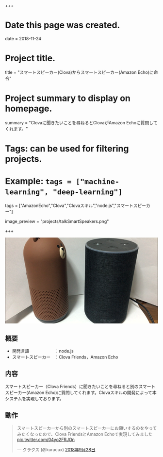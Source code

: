 +++
# Date this page was created.
date = 2018-11-24

# Project title.
title = "スマートスピーカー(Clova)からスマートスピーカー(Amazon Echo)に命令"

# Project summary to display on homepage.
summary = "Clovaに聞きたいことを尋ねるとClovaがAmazon Echoに質問してくれます。"

# Tags: can be used for filtering projects.
# Example: `tags = ["machine-learning", "deep-learning"]`
tags = ["AmazonEcho","Clova","Clovaスキル","node.js","スマートスピーカー"]

image_preview = "projects/talkSmartSpeakers.png"

+++

![This is a image](../../img/projects/talkSmartSpeakers.png)

## 概要

- 開発言語　　　　　　：node.js
- スマートスピーカー　：Clova Friends，Amazon Echo

## 内容
スマートスピーカー（Clova Friends）に聞きたいことを尋ねると別のスマートスピーカー(Amazon Echo)に質問してくれます。Clovaスキルの開発によって本システムを実現しております。

## 動作

<blockquote class="twitter-tweet" data-lang="ja"><p lang="ja" dir="ltr">スマートスピーカーから別のスマートスピーカーにお願いするのをやってみたくなったので、Clova FriendsとAmazon Echoで実現してみました <a href="https://t.co/04yo2FRJOn">pic.twitter.com/04yo2FRJOn</a></p>&mdash; クラクス (@kuracux) <a href="https://twitter.com/kuracux/status/1045821811647119360?ref_src=twsrc%5Etfw">2018年9月28日</a></blockquote>
<script async src="https://platform.twitter.com/widgets.js" charset="utf-8"></script>
